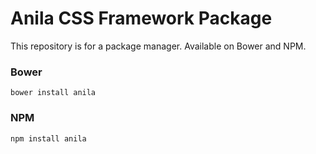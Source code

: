 # Anila CSS Framework Package

This repository is for a package manager. Available on Bower and NPM.

### Bower

`bower install anila`


### NPM

`npm install anila`